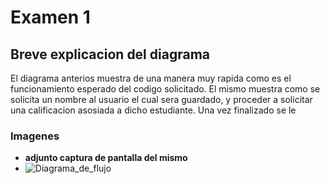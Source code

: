 # Examen 1

## Breve explicacion del diagrama 
El diagrama anterios muestra de una manera muy  rapida como es el funcionamiento esperado del codigo solicitado. El mismo muestra como se solicita un nombre al usuario el cual sera guardado, y proceder a solicitar una calificacion asosiada a dicho estudiante. Una vez finalizado se le 

### Imagenes
-    **adjunto captura de pantalla del mismo**
- ![Diagrama_de_flujo](https://github.com/Desmond16170/ie0217/blob/feature/feature-3-Desmond16170/Examen1/examen.png)





